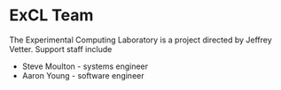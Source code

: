 # ExCL Team

The Experimental Computing Laboratory is a project directed by Jeffrey Vetter.   Support staff include

*  Steve Moulton - systems engineer
*  Aaron Young - software engineer
